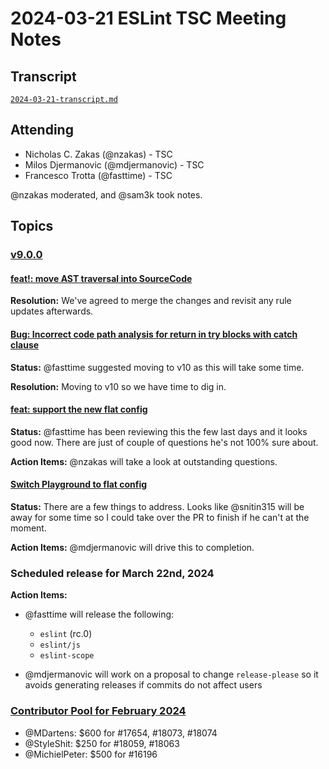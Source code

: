 # 2024-03-21 ESLint TSC Meeting Notes

## Transcript

[`2024-03-21-transcript.md`](2024-03-21-transcript.md)

## Attending

- Nicholas C. Zakas (@nzakas) - TSC
- Milos Djermanovic (@mdjermanovic) - TSC
- Francesco Trotta (@fasttime) - TSC

@nzakas moderated, and @sam3k took notes.

## Topics

### [v9.0.0](https://github.com/orgs/eslint/projects/4/views/2)

#### [feat!: move AST traversal into SourceCode](https://github.com/eslint/eslint/pull/18167)

**Resolution:** We've agreed to merge the changes and revisit any rule updates afterwards.

#### [Bug: Incorrect code path analysis for return in try blocks with catch clause](https://github.com/eslint/eslint/issues/17579)

**Status:** @fasttime suggested moving to v10 as this will take some time.

**Resolution:** Moving to v10 so we have time to dig in.

#### [feat: support the new flat config](https://github.com/eslint/create-config/issues/51)

**Status:** @fasttime has been reviewing this the few last days and it looks good now. There are just of couple of questions he's not 100% sure about.

**Action Items:** @nzakas will take a look at outstanding questions.

#### [Switch Playground to flat config](https://github.com/eslint/eslint.org/issues/507)

**Status:** There are a few things to address. Looks like @snitin315 will be away for some time so I could take over the PR to finish if he can't at the moment.

**Action Items:** @mdjermanovic will drive this to completion.

### Scheduled release for March 22nd, 2024

**Action Items:**

- @fasttime will release the following:

  - `eslint` (rc.0)
  - `eslint/js`
  - `eslint-scope`

- @mdjermanovic will work on a proposal to change `release-please` so it avoids generating releases if commits do not affect users

### [Contributor Pool for February 2024](https://github.com/issues?q=org%3Aeslint+label%3A%22contributor+pool%22+merged%3A2024-02-01..2024-02-29+)

- @MDartens: $600 for #17654, #18073, #18074
- @StyleShit: $250 for #18059, #18063
- @MichielPeter: $500 for #16196

